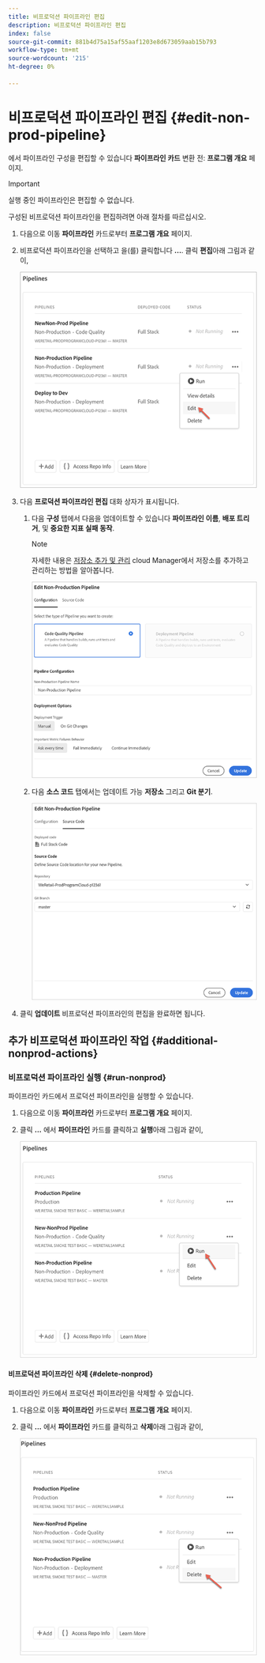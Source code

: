 ```yaml
---
title: 비프로덕션 파이프라인 편집
description: 비프로덕션 파이프라인 편집
index: false
source-git-commit: 881b4d75a15af55aaf1203e8d673059aab15b793
workflow-type: tm+mt
source-wordcount: '215'
ht-degree: 0%

---
```



# 비프로덕션 파이프라인 편집 {#edit-non-prod-pipeline}

에서 파이프라인 구성을 편집할 수 있습니다 **파이프라인 카드** 변환 전: **프로그램 개요** 페이지.

>[!IMPORTANT]
>실행 중인 파이프라인은 편집할 수 없습니다.

구성된 비프로덕션 파이프라인을 편집하려면 아래 절차를 따르십시오.

1. 다음으로 이동 **파이프라인** 카드로부터 **프로그램 개요** 페이지.

1. 비프로덕션 파이프라인을 선택하고 을(를) 클릭합니다 **...**. 클릭 **편집**&#x200B;아래 그림과 같이,

   ![](/help/implementing/cloud-manager/assets/configure-pipeline/nonprod-pipeline-edit1.png)

1. 다음 **프로덕션 파이프라인 편집** 대화 상자가 표시됩니다.

   1. 다음 **구성** 탭에서 다음을 업데이트할 수 있습니다 **파이프라인 이름**, **배포 트리거**, 및 **중요한 지표 실패 동작**.

      >[!NOTE]
      >자세한 내용은 [저장소 추가 및 관리](/help/implementing/cloud-manager/managing-code/cloud-manager-repositories.md) cloud Manager에서 저장소를 추가하고 관리하는 방법을 알아봅니다.

      ![](/help/implementing/cloud-manager/assets/configure-pipeline/nonprod-pipeline-edit2.png)


   1. 다음 **소스 코드** 탭에서는 업데이트 가능 **저장소** 그리고 **Git 분기**.

      ![](/help/implementing/cloud-manager/assets/configure-pipeline/nonprod-pipeline-edit3.png)

1. 클릭 **업데이트** 비프로덕션 파이프라인의 편집을 완료하면 됩니다.

## 추가 비프로덕션 파이프라인 작업 {#additional-nonprod-actions}

### 비프로덕션 파이프라인 실행 {#run-nonprod}

파이프라인 카드에서 프로덕션 파이프라인을 실행할 수 있습니다.

1. 다음으로 이동 **파이프라인** 카드로부터 **프로그램 개요** 페이지.

1. 클릭 **...** 에서 **파이프라인** 카드를 클릭하고 **실행**&#x200B;아래 그림과 같이,

   ![](/help/implementing/cloud-manager/assets/configure-pipeline/nonprod-run1.png)

#### 비프로덕션 파이프라인 삭제 {#delete-nonprod}

파이프라인 카드에서 프로덕션 파이프라인을 삭제할 수 있습니다.

1. 다음으로 이동 **파이프라인** 카드로부터 **프로그램 개요** 페이지.

1. 클릭 **...** 에서 **파이프라인** 카드를 클릭하고 **삭제**&#x200B;아래 그림과 같이,

   ![](/help/implementing/cloud-manager/assets/configure-pipeline/nonprod-delete.png)
